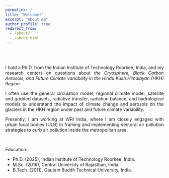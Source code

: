 ```yaml
---
permalink: /
title: "Welcome!"
excerpt: "About me"
author_profile: true
redirect_from: 
  - /about/
  - /about.html
---
```

<br> 
<br> 
<p style="text-align: justify;">I hold a Ph.D. from the Indian Institute of Technology Roorkee, India, and my research centers on questions about  <i>the Cryosphere, Black Carbon Aerosols, and Future Climate variability in the Hindu Kush Himalayan (HKH) Region</i>.</p>

<p style="text-align: justify;">I often use the general circulation model, regional climate model, satellite and gridded datasets, radiative transfer, radiation balance, and hydrological models to understand the impact of climate change and aerosols on the glaciers in the HKH region under past and future climate variability.</p>

<p style="text-align: justify;">Presently, I am working at WRI India, where I am closely engaged with urban local bodies (ULB) in framing and implementing sectoral air pollution strategies to curb air pollution inside the metropolitan area.</p>

<br>

​Education:
* Ph.D. (2025), Indian Institute of Technology Roorkee, India.​
* M.Sc. (2016), Central University of Rajasthan, India.
* B.Tech. (2011), Gautam Buddh Technical University, India.
